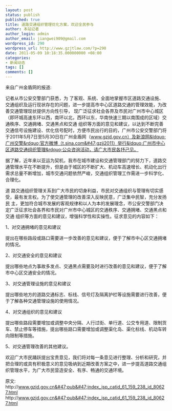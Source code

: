 ```yaml
---
layout: post
status: publish
published: true
title: 道路交通组织管理优化方案，欢迎全民参与
author: 本站记者
author_login: admin
author_email: jiangwei909@gmail.com
wordpress_id: 290
wordpress_url: http://www.gzjtlaw.com/?p=290
date: 2011-05-09 10:18:35.000000000 +08:00
categories:
- 新闻动态
tags: []
comments: []
---
```

来自广州金盾网的报道:

记者从市公安交警部门获悉，为 了客观、系统、全面地掌握市区道路交通设施、交通组织及运行现状存在的问题，进一步提高市中心区道路交通的管理效能，为改善交通管理现状提供方向性引导， 现广泛征求社会各界及市民对广州市中心城区（即环城高速东环以西，南环以北，西环以东，华南快速三期以南围成的区域）交通秩序、交通拥堵、交通黑点和交通 组织等方面的意见和建议，以达到不断完善交通信号设施建设、优化信号配时，方便市民出行的目的，广州市公安交警部门将于2011年5月7日至5月30日在广州金盾网（www.gzjd.gov.cn）及新浪网&ldquo;广州交警&rdquo;官方微博（t.sina.com&#47;gzjj2011）举行&ldquo;广州市中心区道路交通组织管理&rdquo;公众咨询活动，请广大市民各抒己见。

据了解，近年来以亚运为契机，我市在城市建设和交通管理部门的努力下，道路交通管理水平在不断提升，但是由于城区的不断扩大、机动车高速增长、机动化出行需求总量不断增加，城市交通问题依然严峻，交通组织管理工作需进一步科学化、合理化。

道 路交通组织管理关系到广大市民的切身利益，市民对交通组织与管理有切实感受，最有发言权。为了使交通管理的改善深入反映民意，广泛集中民智，充分发扬民 主，更加符合城市发展的客观规律和以人为本的发展理念，市公安交警部门决定广泛征求社会各界和市民对广州市中心城区的交通秩序、交通拥堵、交通黑点和交通 组织等方面的意见和建议，增强科学性和实操性。征求意见的内容如下：

1、对交通拥堵的意见和建议

提出在哪些路段或路口需要进一步改善的意见和建议，便于了解市中心区交通拥堵的情况。

2、对交通安全的意见和建议

提出哪些地点为事故多发点、交通黑点需要及时进行改善的意见和建议，便于了解市中心区交通安全的情况。

3、对交通管理设施的意见和建议

提出哪些地方的道路交通标志、标线、信号灯及隔离护栏等设施需要进行改善，便于了解各种交通管理设施的使用情况。

4、对交通组织的意见和建议

提出哪些路段需要增加或调整中央分隔、人行过街、单行道、公交专用道、限制货车、禁止停车等措施，提出哪些路口需要增加或调整渠化岛、渠化标线、机动车转向限制等措施。

5、对交通管理改善的其他建议。

欢迎广大市民踊跃提出宝贵意见，我们将对每一条意见进行整理、分析和研究，并把合理的或具有积极意义的意见吸纳到近期改善方案之中，进一步提高道路交通组织管理水平，为广大市民营造安全、有序、畅通的交通环境。

原文: http:&#47;&#47;www.gzjd.gov.cn&#47;pub&#47;index_jsp_catid_61_159_238_id_80627.html
http:&#47;&#47;www.gzjd.gov.cn&#47;pub&#47;index_jsp_catid_61_159_238_id_80627.html
